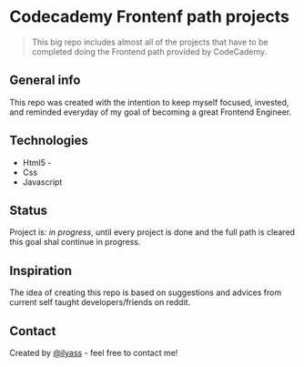 # Codecademy Frontenf path projects
> This big repo includes almost all of the projects that have to be completed doing the Frontend path provided by CodeCademy.

## General info
This repo was created with the intention to keep myself focused, invested, and reminded everyday of my goal of becoming a great Frontend Engineer.

## Technologies
* Html5 - 
* Css 
* Javascript 

## Status
Project is: _in progress_, until every project is done and the full path is cleared this goal shal continue in progress.

## Inspiration
The idea of creating this repo is based on suggestions and advices from current self taught developers/friends on reddit.  

## Contact
Created by [@ilyass](https://www.instagram.com/il.yass40/) - feel free to contact me!